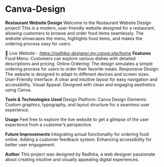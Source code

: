 # Canva-Design
**Restaurant Website Design**
Welcome to the Restaurant Website Design project! This is a modern, user-friendly website designed for a restaurant, allowing customers to browse and order food items seamlessly. The website showcases the menu, highlights food items, and makes the ordering process easy for users.

🚀 _Live Website - https://radhika-designer.my.canva.site/home_
**Features**
Food Menu: Customers can explore various dishes with detailed descriptions and pricing.
Online Ordering: The design simulates a simple ordering process for users to order their favorite meals.
Responsive Design: The website is designed to adapt to different devices and screen sizes.
User-Friendly Interface: A clear and intuitive layout for easy navigation and accessibility.
Visual Appeal: Designed with clean and engaging aesthetics using Canva.

**Tools & Technologies Used**
Design Platform: Canva
Design Elements: Custom graphics, typography, and layout structure for a seamless user experience.

**Usage**
Feel free to explore the live website to get a glimpse of the user experience from a customer’s perspective.

**Future Improvements**
Integrating actual functionality for ordering food online.
Adding a customer feedback system.
Enhancing accessibility for better user engagement.

**Author**
This project was designed by Radhika, a web designer passionate about creating intuitive and visually appealing digital experiences.

